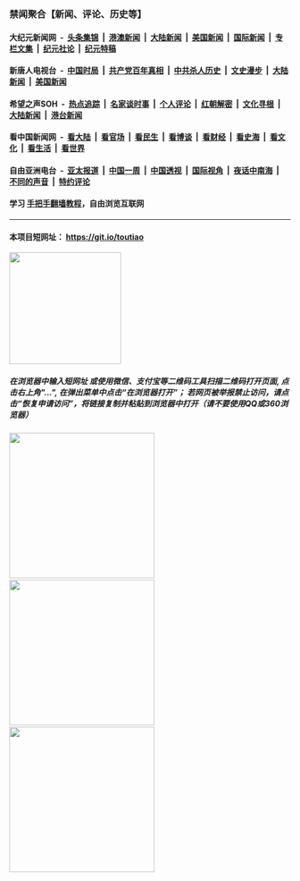 ### 禁闻聚合【新闻、评论、历史等】

#### 大纪元新闻网 &nbsp;-&nbsp; [头条集锦](indexes/E头条集锦.md?t=02130711) &nbsp;|&nbsp; [港澳新闻](indexes/E港澳新闻.md?t=02130711)  &nbsp;|&nbsp; [大陆新闻](indexes/E大陆新闻.md?t=02130711) &nbsp;|&nbsp; [美国新闻](indexes/E美国新闻.md?t=02130711) &nbsp;|&nbsp; [国际新闻](indexes/E国际新闻.md?t=02130711) &nbsp;|&nbsp; [专栏文集](indexes/E专栏文集.md?t=02130711) &nbsp;|&nbsp; [纪元社论](indexes/E纪元社论.md?t=02130711) &nbsp;|&nbsp; [纪元特稿](indexes/E纪元特稿.md?t=02130711) 

#### 新唐人电视台 &nbsp;-&nbsp; [中国时局](indexes/N中国时局.md?t=02130711) &nbsp;|&nbsp; [共产党百年真相](indexes/N共产党百年真相.md?t=02130711) &nbsp;|&nbsp; [中共杀人历史](indexes/N中共杀人历史.md?t=02130711) &nbsp;|&nbsp; [文史漫步](indexes/N文史漫步.md?t=02130711) &nbsp;|&nbsp; [大陆新闻](indexes/N大陆新闻.md?t=02130711) &nbsp;|&nbsp; [美国新闻](indexes/N美国新闻.md?t=02130711)

#### 希望之声SOH &nbsp;-&nbsp; [热点追踪](indexes/H热点追踪.md?t=02130711) &nbsp;|&nbsp; [名家谈时事](indexes/H名家谈时事.md?t=02130711) &nbsp;|&nbsp; [个人评论](indexes/H个人评论.md?t=02130711)  &nbsp;|&nbsp; [红朝解密](indexes/H红朝解密.md?t=02130711) &nbsp;|&nbsp; [文化寻根](indexes/H文化寻根.md?t=02130711) &nbsp;|&nbsp; [大陆新闻](indexes/H大陆新闻.md?t=02130711) &nbsp;|&nbsp; [港台新闻](indexes/H港台新闻.md?t=02130711)

#### 看中国新闻网 &nbsp;-&nbsp; [看大陆](indexes/S看大陆.md?t=02130711) &nbsp;|&nbsp; [看官场](indexes/S看官场.md?t=02130711) &nbsp;|&nbsp; [看民生](indexes/S看民生.md?t=02130711)  &nbsp;|&nbsp; [看博谈](indexes/S看博谈.md?t=02130711) &nbsp;|&nbsp; [看财经](indexes/S看财经.md?t=02130711) &nbsp;|&nbsp; [看史海](indexes/S看史海.md?t=02130711) &nbsp;|&nbsp; [看文化](indexes/S看文化.md?t=02130711) &nbsp;|&nbsp; [看生活](indexes/S看生活.md?t=02130711) &nbsp;|&nbsp; [看世界](indexes/S看世界.md?t=02130711)

#### 自由亚洲电台 &nbsp;-&nbsp; [亚太报道](indexes/R亚太报道.md?t=02130711) &nbsp;|&nbsp; [中国一周](indexes/R中国一周.md?t=02130711) &nbsp;|&nbsp; [中国透视](indexes/R中国透视.md?t=02130711)  &nbsp;|&nbsp; [国际视角](indexes/R国际视角.md?t=02130711) &nbsp;|&nbsp; [夜话中南海](indexes/R夜话中南海.md?t=02130711) &nbsp;|&nbsp; [不同的声音](indexes/R不同的声音.md?t=02130711) &nbsp;|&nbsp; [特约评论](indexes/R特约评论.md?t=02130711)

#### 学习 [手把手翻墙教程](https://github.com/gfw-breaker/guides/wiki)，自由浏览互联网

----

#### 本项目短网址： https://git.io/toutiao
<img src="https://raw.githubusercontent.com/gfw-breaker/banned-news/master/scripts/img/qr.png" width="200px"/>  

##### 在浏览器中输入短网址 或使用微信、支付宝等二维码工具扫描二维码打开页面, 点击右上角"...", 在弹出菜单中点击“在浏览器打开”； 若网页被举报禁止访问，请点击“恢复申请访问”，将链接复制并粘贴到浏览器中打开（请不要使用QQ或360浏览器）

<img src="https://raw.githubusercontent.com/gfw-breaker/banned-news/master/scripts/img/1.png" width="260px"/> &nbsp; <img src="https://raw.githubusercontent.com/gfw-breaker/banned-news/master/scripts/img/2.png" width="260px"/> &nbsp; <img src="https://raw.githubusercontent.com/gfw-breaker/banned-news/master/scripts/img/3.png" width="260px"/>
